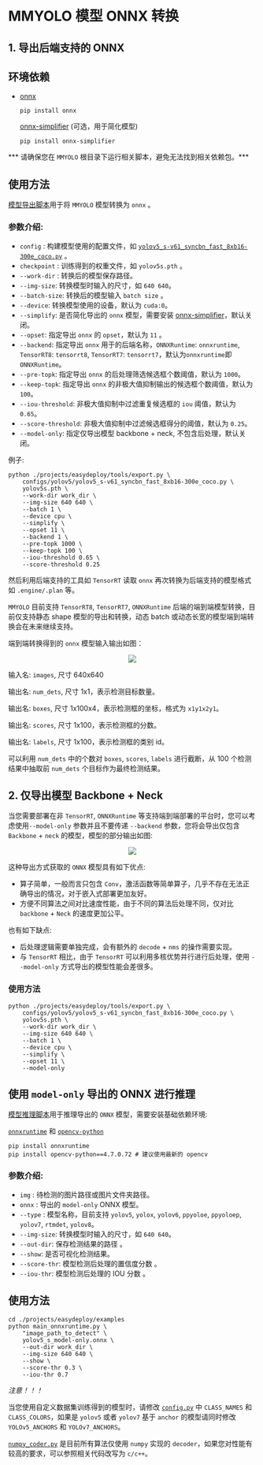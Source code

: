 # MMYOLO 模型 ONNX 转换

## 1. 导出后端支持的 ONNX

## 环境依赖

- [onnx](https://github.com/onnx/onnx)

  ```shell
  pip install onnx
  ```

  [onnx-simplifier](https://github.com/daquexian/onnx-simplifier) (可选，用于简化模型)

  ```shell
  pip install onnx-simplifier
  ```

\*\*\* 请确保您在 `MMYOLO` 根目录下运行相关脚本，避免无法找到相关依赖包。\*\*\*

## 使用方法

[模型导出脚本](./projects/easydeploy/tools/export_onnx.py)用于将 `MMYOLO` 模型转换为 `onnx` 。

### 参数介绍:

- `config` : 构建模型使用的配置文件，如 [`yolov5_s-v61_syncbn_fast_8xb16-300e_coco.py`](./configs/yolov5/yolov5_s-v61_syncbn_fast_8xb16-300e_coco.py) 。
- `checkpoint` : 训练得到的权重文件，如 `yolov5s.pth` 。
- `--work-dir` : 转换后的模型保存路径。
- `--img-size`: 转换模型时输入的尺寸，如 `640 640`。
- `--batch-size`: 转换后的模型输入 `batch size` 。
- `--device`: 转换模型使用的设备，默认为 `cuda:0`。
- `--simplify`: 是否简化导出的 `onnx` 模型，需要安装 [onnx-simplifier](https://github.com/daquexian/onnx-simplifier)，默认关闭。
- `--opset`: 指定导出 `onnx` 的 `opset`，默认为 `11` 。
- `--backend`: 指定导出 `onnx` 用于的后端名称，`ONNXRuntime`: `onnxruntime`, `TensorRT8`: `tensorrt8`, `TensorRT7`: `tensorrt7`，默认为`onnxruntime`即 `ONNXRuntime`。
- `--pre-topk`: 指定导出 `onnx` 的后处理筛选候选框个数阈值，默认为 `1000`。
- `--keep-topk`: 指定导出 `onnx` 的非极大值抑制输出的候选框个数阈值，默认为 `100`。
- `--iou-threshold`: 非极大值抑制中过滤重复候选框的 `iou` 阈值，默认为 `0.65`。
- `--score-threshold`: 非极大值抑制中过滤候选框得分的阈值，默认为 `0.25`。
- `--model-only`: 指定仅导出模型 backbone + neck, 不包含后处理，默认关闭。

例子:

```shell
python ./projects/easydeploy/tools/export.py \
	configs/yolov5/yolov5_s-v61_syncbn_fast_8xb16-300e_coco.py \
	yolov5s.pth \
	--work-dir work_dir \
    --img-size 640 640 \
    --batch 1 \
    --device cpu \
    --simplify \
	--opset 11 \
	--backend 1 \
	--pre-topk 1000 \
	--keep-topk 100 \
	--iou-threshold 0.65 \
	--score-threshold 0.25
```

然后利用后端支持的工具如 `TensorRT` 读取 `onnx` 再次转换为后端支持的模型格式如 `.engine/.plan` 等。

`MMYOLO` 目前支持 `TensorRT8`, `TensorRT7`, `ONNXRuntime` 后端的端到端模型转换，目前仅支持静态 shape 模型的导出和转换，动态 batch 或动态长宽的模型端到端转换会在未来继续支持。

端到端转换得到的 `onnx` 模型输入输出如图：

<div align=center>
<img src="https://user-images.githubusercontent.com/92794867/232403745-101ca999-2003-46fa-bc5b-6b0eb2b2d41b.png"/>
</div>

输入名: `images`, 尺寸 640x640

输出名: `num_dets`, 尺寸 1x1，表示检测目标数量。

输出名: `boxes`, 尺寸 1x100x4，表示检测框的坐标，格式为 `x1y1x2y1`。

输出名: `scores`, 尺寸 1x100，表示检测框的分数。

输出名: `labels`, 尺寸 1x100，表示检测框的类别 id。

可以利用 `num_dets` 中的个数对 `boxes`, `scores`, `labels` 进行截断，从 100 个检测结果中抽取前 `num_dets` 个目标作为最终检测结果。

## 2. 仅导出模型 Backbone + Neck

当您需要部署在非 `TensorRT`, `ONNXRuntime` 等支持端到端部署的平台时，您可以考虑使用`--model-only` 参数并且不要传递 `--backend` 参数，您将会导出仅包含 `Backbone` + `neck` 的模型，模型的部分输出如图:

<div align=center>
<img src="https://user-images.githubusercontent.com/92794867/232406169-40eee9fd-bc53-4fdc-bd37-d0e9033826f9.png"/>
</div>

这种导出方式获取的 `ONNX` 模型具有如下优点:

- 算子简单，一般而言只包含 `Conv`，激活函数等简单算子，几乎不存在无法正确导出的情况，对于嵌入式部署更加友好。
- 方便不同算法之间对比速度性能，由于不同的算法后处理不同，仅对比 `backbone` + `Neck` 的速度更加公平。

也有如下缺点:

- 后处理逻辑需要单独完成，会有额外的 `decode` + `nms` 的操作需要实现。
- 与 `TensorRT` 相比，由于 `TensorRT` 可以利用多核优势并行进行后处理，使用 `--model-only` 方式导出的模型性能会差很多。

### 使用方法

```shell
python ./projects/easydeploy/tools/export.py \
	configs/yolov5/yolov5_s-v61_syncbn_fast_8xb16-300e_coco.py \
	yolov5s.pth \
	--work-dir work_dir \
    --img-size 640 640 \
    --batch 1 \
    --device cpu \
    --simplify \
	--opset 11 \
	--model-only
```

## 使用 `model-only` 导出的 ONNX 进行推理

[模型推理脚本](./projects/easydeploy/examples/main_onnxruntime.py)用于推理导出的 `ONNX` 模型，需要安装基础依赖环境:

[`onnxruntime`](https://github.com/microsoft/onnxruntime) 和 [`opencv-python`](https://github.com/opencv/opencv-python)

```shell
pip install onnxruntime
pip install opencv-python==4.7.0.72 # 建议使用最新的 opencv
```

### 参数介绍:

- `img` : 待检测的图片路径或图片文件夹路径。
- `onnx` : 导出的 `model-only` ONNX 模型。
- `--type` : 模型名称，目前支持 `yolov5`, `yolox`, `yolov6`, `ppyoloe`, `ppyoloep`, `yolov7`, `rtmdet`, `yolov8`。
- `--img-size`: 转换模型时输入的尺寸，如 `640 640`。
- `--out-dir`: 保存检测结果的路径 。
- `--show`: 是否可视化检测结果。
- `--score-thr`: 模型检测后处理的置信度分数 。
- `--iou-thr`: 模型检测后处理的 IOU 分数 。

## 使用方法

```shell
cd ./projects/easydeploy/examples
python main_onnxruntime.py \
	"image_path_to_detect" \
	yolov5_s_model-only.onnx \
	--out-dir work_dir \
    --img-size 640 640 \
    --show \
    --score-thr 0.3 \
    --iou-thr 0.7
```

*注意！！！*

当您使用自定义数据集训练得到的模型时，请修改 [`config.py`](./projects/easydeploy/examples/config.py) 中 `CLASS_NAMES` 和 `CLASS_COLORS`，如果是 `yolov5` 或者 `yolov7` 基于 `anchor` 的模型请同时修改 `YOLOv5_ANCHORS` 和 `YOLOv7_ANCHORS`。

[`numpy_coder.py`](./projects/easydeploy/examples/numpy_coder.py) 是目前所有算法仅使用 `numpy` 实现的 `decoder`，如果您对性能有较高的要求，可以参照相关代码改写为 `c/c++`。
